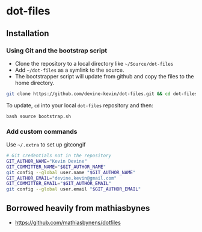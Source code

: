 dot-files
=========

## Installation

### Using Git and the bootstrap script

* Clone the repository to a local directory like `~/Source/dot-files`
* Add `~/dot-files` as a symlink to the source.
* The bootstrapper script will update from github and copy the files to the home directory.

```bash
git clone https://github.com/devine-kevin/dot-files.git && cd dot-files && source bootstrap.sh
```

To update, `cd` into your local `dot-files` repository and then:

``bash
source bootstrap.sh
``

### Add custom commands

Use `~/.extra` to set up gitcongif

```bash
# Git credentials not in the repository
GIT_AUTHOR_NAME="Kevin Devine"
GIT_COMMITTER_NAME="$GIT_AUTHOR_NAME"
git config --global user.name "$GIT_AUTHOR_NAME"
GIT_AUTHOR_EMAIL="devine.kevin@gmail.com"
GIT_COMMITTER_EMAIL="$GIT_AUTHOR_EMAIL"
git config --global user.email "$GIT_AUTHOR_EMAIL"
```
## Borrowed heavily from mathiasbynes
* https://github.com/mathiasbynens/dotfiles

